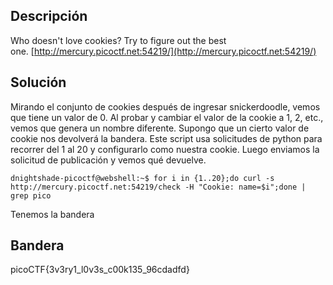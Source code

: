 ## Descripción
Who doesn't love cookies? Try to figure out the best one. [http://mercury.picoctf.net:54219/](http://mercury.picoctf.net:54219/)

## Solución
Mirando el conjunto de cookies después de ingresar snickerdoodle, vemos que tiene un valor de 0. Al probar y cambiar el valor de la cookie a 1, 2, etc., vemos que genera un nombre diferente. Supongo que un cierto valor de cookie nos devolverá la bandera.
Este script usa solicitudes de python para recorrer del 1 al 20 y configurarlo como nuestra cookie. Luego enviamos la solicitud de publicación y vemos qué devuelve.
```
dnightshade-picoctf@webshell:~$ for i in {1..20};do curl -s http://mercury.picoctf.net:54219/check -H "Cookie: name=$i";done | grep pico
```
Tenemos la bandera

## Bandera
picoCTF{3v3ry1_l0v3s_c00k135_96cdadfd}
